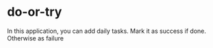 # do-or-try
In this application, you can add daily tasks. Mark it as success if done. Otherwise as failure
